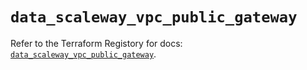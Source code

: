 # `data_scaleway_vpc_public_gateway`

Refer to the Terraform Registory for docs: [`data_scaleway_vpc_public_gateway`](https://registry.terraform.io/providers/scaleway/scaleway/2.21.0/docs/data-sources/vpc_public_gateway).

